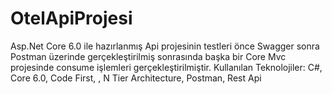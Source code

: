 # OtelApiProjesi
Asp.Net Core 6.0 ile hazırlanmış Api projesinin testleri önce Swagger sonra Postman üzerinde gerçekleştirilmiş sonrasında başka bir Core Mvc projesinde consume işlemleri gerçekleştirilmiştir. Kullanılan Teknolojiler: C#, Core 6.0, Code First, , N Tier Architecture, Postman, Rest Api
